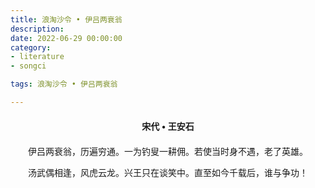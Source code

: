 ```yaml
---
title: 浪淘沙令 • 伊吕两衰翁
description:
date: 2022-06-29 00:00:00
category:
- literature
- songci

tags: 浪淘沙令 • 伊吕两衰翁

---
```


<div id="poem-author">
    宋代 • 王安石
</div>
<div id="poem-body">
<p class="poem-paragraph">伊吕两衰翁，历遍穷通。一为钓叟一耕佣。若使当时身不遇，老了英雄。</p>
<p class="poem-paragraph">汤武偶相逢，风虎云龙。兴王只在谈笑中。直至如今千载后，谁与争功！</p>

</div>

<style>

#poem-author {
    width: 100%;
    text-align: center;
    margin: 20px 0;
    font-weight: bold;
}
#poem-body {
    width: 100%;
    text-align: center;
}
.poem-paragraph {
    font-family: "仿宋"
}

</style>